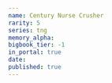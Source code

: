 ```yaml
---
name: Century Nurse Crusher
rarity: 5
series: tng
memory_alpha:
bigbook_tier: -1
in_portal: true
date:
published: true
---
```



